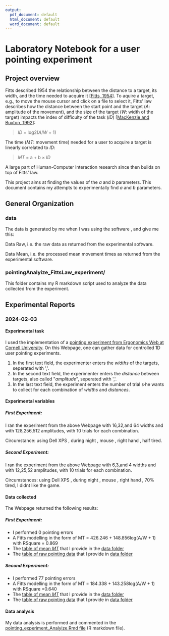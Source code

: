 ```yaml
---
output:
  pdf_document: default
  html_document: default
  word_document: default
---
```

# Laboratory Notebook for a user pointing experiment

## Project overview

Fitts described 1954 the relationship between the distance to a target, its width, and the time needed to acquire it [[Fitts, 1954](http://www2.psychology.uiowa.edu/faculty/mordkoff/InfoProc/pdfs/Fitts%201954.pdf)]. 
To aquire a target, e.g., to move the mouse cursor and click on a file to select it, Fitts' law describes how the distance between the start point and the target (_A_: amplitude of the movement), and the size of the target (_W_: width of the target) impacts the index of difficulty of the task (_ID_) [[MacKenzie and Buxton, 1992](http://www.billbuxton.com/fitts92.html)]:

> _ID_ = log2(_A_/_W_ + 1)

The time (_MT_: movement time) needed for a user to acquire a target is linearly correlated to _ID_:

> _MT_ = a + b × _ID_

A large part of Human-Computer Interaction research since then builds on top of Fitts' law.

This project aims at finding the values of the _a_ and _b_ parameters. This document contains my attempts to experimentally find _a_ and _b_ parameters.

## General Organization

### data

The data is generated by me when I was using the software , and give me this:


Data Raw, i.e. the raw data  as returned from the experimental software.

Data Mean, i.e. the processed mean movement times as returned from the experimental software.

### pointingAnalyize_FittsLaw_experiment/
This folder contains my R markdown script used to analyze the data collected from the experiment.


## Experimental Reports

### 2024-02-03

#### Experimental task

I used the implementation of a [pointing experiment from Ergonomics Web at Cornell University](http://ergo.human.cornell.edu/FittsLaw/FittsLaw.html). 
On this Webpage, one can gather data for controlled 1D user pointing experiments. 
1. In the first text field, the experimenter enters the _widths_ of the targets, seperated with ','. 
2. In the second text field, the experimenter enters the _distance_ between targets, also called "_amplitude_", seperated with ','. 
3. In the last text field, the experiment enters the number of trial s·he wants to collect for each combination of _widths_ and _distances_. 

#### Experimental variables

##### First Experiment:
I ran the experiment from the above Webpage with 16,32,and 64 widths and with 128,256,512 amplitudes, with 10 trials for each combination. 

Circumstance:
using Dell XPS , during night , mouse , right hand , half tired.

##### Second Experiment:
I ran the experiment from the above Webpage with 6,3,and 4 widths and with 12,25,52 amplitudes, with 10 trials for each combination. 

Circumstances:
using Dell XPS , during night , mouse , right hand , 70% tired, I didnt like the game.

#### Data collected

The Webpage returned the following results:

##### First Experiment:
- I performed 0 pointing errors
- A Fitts modelling in the form of MT = 426.246 + 148.856log(A/W + 1) with RSquare = 0.869
- The [table of mean _MT_](./Data_first_experiment_128_16/Data_Mean_128_16_first.xlsx) that I provide in the [data folder](./Data_first_experiment_128_16/)
- The [table of raw pointing data](./Data_first_experiment_128_16/Data_128_16_first.xlsx) that I provide in [data folder](./Data_first_experiment_128_16/)


##### Second Experiment:
- I performed 77 pointing errors
- A Fitts modelling in the form of MT = 184.338 + 143.258log(A/W + 1) with RSquare =0.640
- The [table of mean _MT_](./Data_first_experiment_128_16/Data_Mean_128_16_first.xlsx) that I provide in the [data folder](./Data_first_experiment_128_16/)
- The [table of raw pointing data](./Data_first_experiment_128_16/Data_128_16_first.xlsx) that I provide in [data folder](./Data_first_experiment_128_16/)


#### Data analysis

My data analysis is performed and commented in the [pointing_experiment_Analyize.Rmd file](./analysis/pointingAnalysis.Rmd) (R markdown file). 